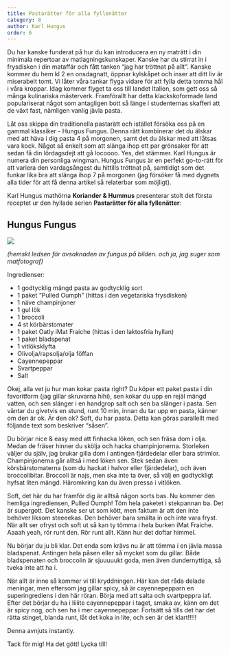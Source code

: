 ```yaml
---
title: Pastarätter för alla fyllenätter
category: 8
author: Karl Hungus
order: 6
---
```


Du har kanske funderat på hur du kan introducera en ny maträtt i din minimala repertoar av matlagningskunskaper. Kanske har du stirrat in i frysdisken i din mataffär och fått tanken “jag har tröttnat på allt”. Kanske kommer du hem kl 2 en onsdagnatt, öppnar kylskåpet och inser att ditt liv är miserabelt tomt. Vi låter våra tankar flyga vidare för att fylla detta tomma hål i våra kroppar. Idag kommer flyget ta oss till landet Italien, som gett oss så många kulinariska mästerverk. Framförallt har detta klackskoformade land populariserat något som antagligen bott så länge i studenternas skafferi att de växt fast, nämligen vanlig jävla pasta.

Låt oss skippa din traditionella pastarätt och istället försöka oss på en gammal klassiker - Hungus Fungus. Denna rätt kombinerar det du älskar med att häva i dig pasta 4 på morgonen, samt det du älskar med att låtsas vara kock. Något så enkelt som att slänga ihop ett par grönsaker för att sedan få din lördagsdejt att gå locoooo. Yes, det stämmer. Karl Hungus är numera din personliga wingman. Hungus Fungus är en perfekt go-to-rätt för att variera den vardagsångest du hittills tröttnat på, samtidigt som det funkar lika bra att slänga ihop 7 på morgonen (jag försöker få med dygnets alla tider för att få denna artikel så relaterbar som möjligt).

Karl Hungus mathörna **Koriander & Hummus** presenterar stolt det första receptet ur den hyllade serien **Pastarätter för alla fyllenätter**:

## Hungus Fungus

![](http://i.imgur.com/3m32S3C.jpg)

<p class="center subtitle">
  <i>(hemskt ledsen för avsaknaden av fungus på bilden. och ja, jag suger som matfotograf)</i>
</p>

Ingredienser:

* 1 godtycklig mängd pasta av godtycklig sort
* 1 paket “Pulled Oumph” (hittas i den vegetariska frysdisken)
* 1 näve champinjoner
* 1 gul lök
* 1 broccoli
* 4 st körbärstomater
* 1 paket Oatly iMat Fraiche (hittas i den laktosfria hyllan)
* 1 paket bladspenat
* 1 vitlöksklyfta
* Olivolja/rapsolja/olja föffan
* Cayennepeppar
* Svartpeppar
* Salt

Okej, alla vet ju hur man kokar pasta right? Du köper ett paket pasta i din favoritform (jag gillar skruvarna hihi), sen kokar du upp en rejäl mängd vatten, och sen slänger i en handgrop salt och sen ba slänger i pasta. Sen väntar du givetvis en stund, runt 10 min, innan du tar upp en pasta, känner om den är ok. Är den ok? Soft, du har pasta. Detta kan göras parallellt med följande text som beskriver “såsen”.

Du börjar nice & easy med att finhacka löken, och sen fräsa dom i olja. Medan de fräser hinner du skölja och hacka champinjonerna. Storleken väljer du själv, jag brukar gilla dom i antingen fjärdedelar eller bara strimlor. Champinjonerna går alltså i med löken sen. Stek sedan även körsbärstomaterna (som du hackat i halvor eller fjärdedelar), och även broccolibitar. Broccoli är najs, men ska inte ta över, så välj en godtyckligt hyfsat liten mängd. Häromkring kan du även pressa i vitlöken.

Soft, det här du har framför dig är alltså någon sorts bas. Nu kommer den hemliga ingrediensen, Pulled Oumph! Töm hela paketet i stekpannan ba. Det är supergott. Det kanske ser ut som kött, men faktum är att den inte behöver liksom steeeekas. Den behöver bara smälta in och inte vara fryst. När allt ser ofryst och soft ut så kan ty tömma i hela burken iMat Fraiche. Aaaah yeah, rör runt den. Rör runt allt. Känn hur det doftar himmel.

Nu börjar du ju bli klar. Det enda som krävs nu är att tömma i en jävla massa bladspenat. Antingen hela påsen eller så mycket som du gillar. Både bladspenaten och broccolin är sjuuuuukt goda, men även dundernyttiga, så tveka inte att ha i.

När allt är inne så kommer vi till kryddningen. Här kan det råda delade meningar, men eftersom jag gillar spicy, så är cayennepepparn en superingrediens i den här röran. Börja med att salta och svartpeppra iaf. Efter det börjar du ha i liiiite cayennepeppar i taget, smaka av, känn om det är spicy nog, och sen ha i mer cayennepeppar. Fortsätt så tills det har det rätta stinget, blanda runt, låt det koka in lite, och sen är det klart!!!!!

Denna avnjuts instantly.

Tack för mig! Ha det gött! Lycka till!

